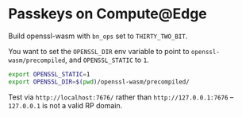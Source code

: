 # Passkeys on Compute@Edge

Build openssl-wasm with `bn_ops` set to `THIRTY_TWO_BIT`.

You want to set the `OPENSSL_DIR` env variable to point to `openssl-wasm/precompiled`, and `OPENSSL_STATIC` to `1`.


```sh
export OPENSSL_STATIC=1
export OPENSSL_DIR=$(pwd)/openssl-wasm/precompiled/
```

Test via `http://localhost:7676/` rather than `http://127.0.0.1:7676` – `127.0.0.1` is not a valid RP domain.